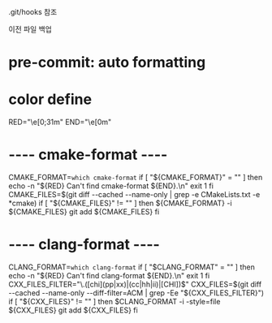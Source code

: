 .git/hooks 참조

이전 파일 백업
#
# pre-commit: auto formatting
#

# color define
RED="\e[0;31m"
END="\e[0m"

# ---- cmake-format ----
CMAKE_FORMAT=`which cmake-format`
if [ "${CMAKE_FORMAT}" = "" ]
then
echo -n "${RED} Can't find cmake-format ${END}.\n"
exit 1
fi
CMAKE_FILES=$(git diff --cached --name-only | grep -e CMakeLists.txt -e *cmake)
if [ "${CMAKE_FILES}" != "" ]
then
${CMAKE_FORMAT} -i ${CMAKE_FILES}
git add ${CMAKE_FILES}
fi

# ---- clang-format ----
CLANG_FORMAT=`which clang-format`
if [ "$CLANG_FORMAT" = "" ]
then
echo -n "${RED} Can't find clang-format ${END}.\n"
exit 1
fi
CXX_FILES_FILTER="\.([chi](pp|xx)|(cc|hh|ii)|[CHI])$"
CXX_FILES=$(git diff --cached --name-only --diff-filter=ACM | grep -Ee "${CXX_FILES_FILTER}")
if [ "${CXX_FILES}" != "" ]
then
$CLANG_FORMAT -i -style=file ${CXX_FILES}
git add ${CXX_FILES}
fi